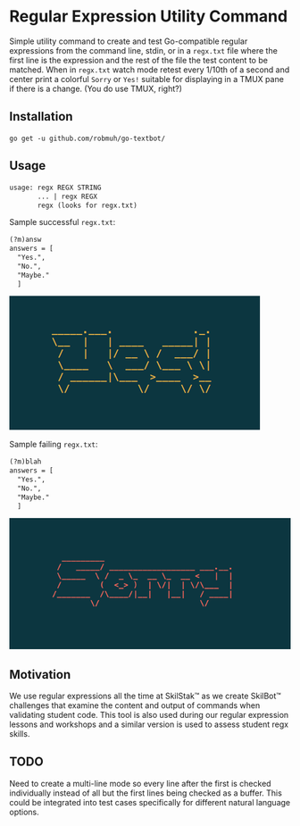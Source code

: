 Regular Expression Utility Command
==================================

Simple utility command to create and test Go-compatible regular
expressions from the command line, stdin, or in a `regx.txt` file where
the first line is the expression and the rest of the file the test
content to be matched. When in `regx.txt` watch mode retest every 1/10th
of a second and center print a colorful `Sorry` or `Yes!` suitable for
displaying in a TMUX pane if there is a change. (You do use TMUX,
right?)

Installation
------------

```
go get -u github.com/robmuh/go-textbot/
```

Usage
-----

```
usage: regx REGX STRING
       ... | regx REGX
       regx (looks for regx.txt)
```

Sample successful `regx.txt`:

```
(?m)answ
answers = [
  "Yes.",
  "No.",
  "Maybe."
  ]
```

![](yess.png)

Sample failing `regx.txt`:

```
(?m)blah
answers = [
  "Yes.",
  "No.",
  "Maybe."
  ]
```

![](sorryy.png)

Motivation
----------

We use regular expressions all the time at SkilStak™ as we create
SkilBot™ challenges that examine the content and output of commands when
validating student code. This tool is also used during our regular
expression lessons and workshops and a similar version is used to assess
student regx skills.

TODO
----

Need to create a multi-line mode so every line after the first is
checked individually instead of all but the first lines being checked as
a buffer. This could be integrated into test cases specifically for
different natural language options.

